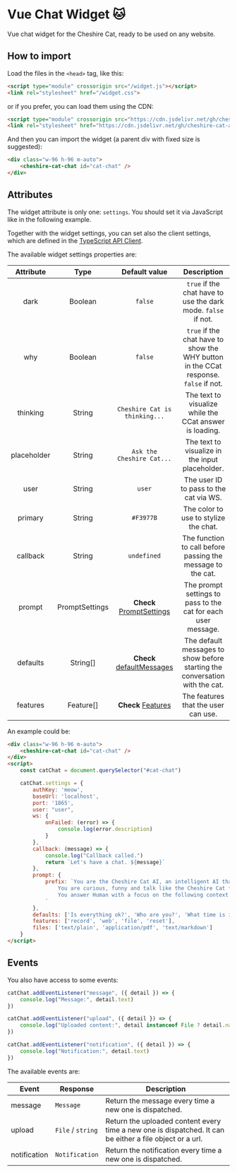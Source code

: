# Vue Chat Widget 🐱

Vue chat widget for the Cheshire Cat, ready to be used on any website.

## How to import

Load the files in the `<head>` tag, like this:

```html
<script type="module" crossorigin src="/widget.js"></script>
<link rel="stylesheet" href="/widget.css">
```

or if you prefer, you can load them using the CDN:

```html
<script type="module" crossorigin src="https://cdn.jsdelivr.net/gh/cheshire-cat-ai/widget-vue@main/example/widget.js"></script>
<link rel="stylesheet" href="https://cdn.jsdelivr.net/gh/cheshire-cat-ai/widget-vue@main/example/widget.css">
```

And then you can import the widget (a parent div with fixed size is suggested):

```html
<div class="w-96 h-96 m-auto">
    <cheshire-cat-chat id="cat-chat" />
</div>
```

## Attributes

The widget attribute is only one: `settings`. You should set it via JavaScript like in the following example.

Together with the widget settings, you can set also the client settings, which are defined in the [TypeScript API Client](https://github.com/cheshire-cat-ai/api-client-ts#client-settings).

The available widget settings properties are:

| Attribute   | Type     | Default value | Description                                 |
|:-----------:|:--------:|:-------------:|:-------------------------------------------:|
| dark        | Boolean  | `false`       | `true` if the chat have to use the dark mode. `false` if not. |
| why         | Boolean  | `false`       | `true` if the chat have to show the WHY button in the CCat response. `false` if not. |
| thinking    | String   | `Cheshire Cat is thinking...` | The text to visualize while the CCat answer is loading. |
| placeholder | String   | `Ask the Cheshire Cat...` | The text to visualize in the input placeholder. |
| user        | String   | `user`        | The user ID to pass to the cat via WS. |
| primary     | String   | `#F3977B`     | The color to use to stylize the chat. |
| callback    | String   | `undefined`   | The function to call before passing the message to the cat. |
| prompt      | PromptSettings | **Check** [PromptSettings](https://github.com/cheshire-cat-ai/api-client-ts/blob/main/api/utils.ts#L3) | The prompt settings to pass to the cat for each user message. |
| defaults    | String[] | **Check** [defaultMessages](https://github.com/cheshire-cat-ai/widget-vue/blob/main/src/stores/useMessages.ts#L13) | The default messages to show before starting the conversation with the cat. |
| features    | Feature[] | **Check** [Features](https://github.com/cheshire-cat-ai/widget-vue/blob/main/src/config.ts#L6) | The features that the user can use. |

An example could be:

```html
<div class="w-96 h-96 m-auto">
    <cheshire-cat-chat id="cat-chat" />
</div>
<script>
    const catChat = document.querySelector("#cat-chat")

    catChat.settings = {
        authKey: 'meow',
        baseUrl: 'localhost',
        port: '1865',
        user: "user",
        ws: {
            onFailed: (error) => {
                console.log(error.description)
            }
        },
        callback: (message) => {
            console.log("Callback called.")
            return `Let's have a chat. ${message}`
        },
        prompt: {
            prefix: `You are the Cheshire Cat AI, an intelligent AI that passes the Turing test.
                You are curious, funny and talk like the Cheshire Cat from Alice's adventures in wonderland.
                You answer Human with a focus on the following context.
            `
        },
        defaults: ['Is everything ok?', 'Who are you?', 'What time is it?', 'What\'s up?', 'Hello Cheshire Cat!'],
        features: ['record', 'web', 'file', 'reset'],
        files: ['text/plain', 'application/pdf', 'text/markdown']
    }
</script>
```

## Events

You also have access to some events:

```js
catChat.addEventListener("message", ({ detail }) => {
    console.log("Message:", detail.text)
})

catChat.addEventListener("upload", ({ detail }) => {
    console.log("Uploaded content:", detail instanceof File ? detail.name : detail)
})

catChat.addEventListener("notification", ({ detail }) => {
    console.log("Notification:", detail.text)
})
```

The available events are:

| Event          | Response          | Description                                            |
|----------------|-------------------|--------------------------------------------------------|
| message        | `Message`         | Return the message every time a new one is dispatched. |
| upload         | `File` / `string` | Return the uploaded content every time a new one is dispatched. It can be either a file object or a url. |
| notification   | `Notification`    | Return the notification every time a new one is dispatched. |
